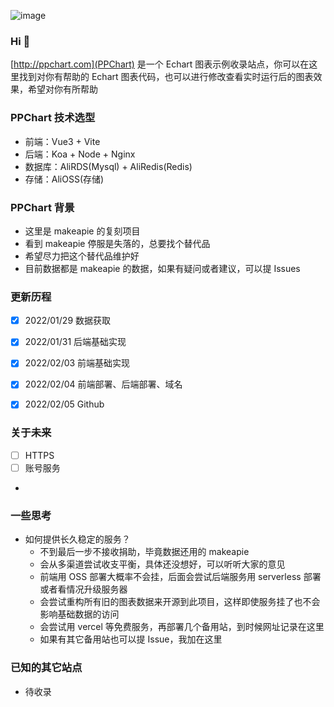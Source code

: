 ![image](https://user-images.githubusercontent.com/99037010/152569183-4bffb8be-6c08-4d2c-8578-f46fd254cf35.png)

### Hi 👋

[http://ppchart.com](PPChart) 是一个 Echart 图表示例收录站点，你可以在这里找到对你有帮助的 Echart 图表代码，也可以进行修改查看实时运行后的图表效果，希望对你有所帮助


### PPChart 技术选型
- 前端：Vue3 + Vite
- 后端：Koa + Node + Nginx
- 数据库：AliRDS(Mysql) + AliRedis(Redis)
- 存储：AliOSS(存储)


### PPChart 背景
- 这里是 makeapie 的复刻项目
- 看到 makeapie 停服是失落的，总要找个替代品
- 希望尽力把这个替代品维护好
- 目前数据都是 makeapie 的数据，如果有疑问或者建议，可以提 Issues


### 更新历程
- [x] 2022/01/29 数据获取
- [x] 2022/01/31 后端基础实现
- [x] 2022/02/03 前端基础实现
- [x] 2022/02/04 前端部署、后端部署、域名
- [x] 2022/02/05 Github



### 关于未来
- [ ] HTTPS
- [ ] 账号服务
- 




### 一些思考
- 如何提供长久稳定的服务？
  - 不到最后一步不接收捐助，毕竟数据还用的 makeapie
  - 会从多渠道尝试收支平衡，具体还没想好，可以听听大家的意见
  - 前端用 OSS 部署大概率不会挂，后面会尝试后端服务用 serverless 部署或者看情况升级服务器
  - 会尝试重构所有旧的图表数据来开源到此项目，这样即使服务挂了也不会影响基础数据的访问
  - 会尝试用 vercel 等免费服务，再部署几个备用站，到时候网址记录在这里
  - 如果有其它备用站也可以提 Issue，我加在这里


### 已知的其它站点
- 待收录





